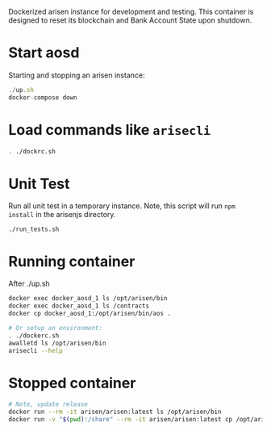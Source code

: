 Dockerized arisen instance for development and testing.  This container
is designed to reset its blockchain and Bank Account State upon shutdown.

# Start aosd

Starting and stopping an arisen instance:

```js
./up.sh
docker-compose down
```

# Load commands like `arisecli`

```bash
. ./dockrc.sh
```

# Unit Test

Run all unit test in a temporary instance.  Note, this script will run
`npm install` in the arisenjs directory.

`./run_tests.sh`

# Running container

After ./up.sh

```bash
docker exec docker_aosd_1 ls /opt/arisen/bin
docker exec docker_aosd_1 ls /contracts
docker cp docker_aosd_1:/opt/arisen/bin/aos .

# Or setup an environment:
. ./dockerc.sh
awalletd ls /opt/arisen/bin
arisecli --help
```

# Stopped container

```bash
# Note, update release
docker run --rm -it arisen/arisen:latest ls /opt/arisen/bin
docker run -v "$(pwd):/share" --rm -it arisen/arisen:latest cp /opt/arisen/bin/aos /share
```
